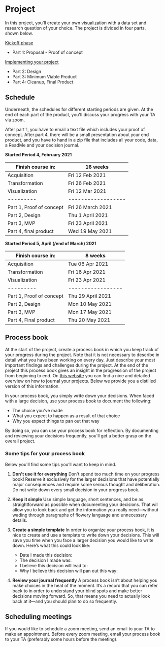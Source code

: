 # Project

In this project, you'll create your own visualization with a data set and research question of your choice. The project is divided in four parts, shown below.

[Kickoff phase](/project/kickoff)

* Part 1: Proposal - Proof of concept

[Implementing your project](/project/implementation)

* Part 2: Design
* Part 3: Minimum Viable Product
* Part 4: Cleanup, Final Product

## Schedule

Underneath, the schedules for different starting periods are given. At the end of each part of the product, you'll discuss your progress with your TA via zoom. 

After part 1, you have to email a text file which includes your proof of concept.
After part 4, there will be a small presentation about your end product, and you have to hand in a zip file that includes all your code, data, a ReadMe and your decision journal.

**Started Period 4, February 2021**

| Finish course in: | 16 weeks |
|---------|-----------------|
| Acquisition | Fri 12 Feb 2021 |
| Transformation | Fri 26 Feb 2021 |
| Visualization | Fri 12 Mar 2021 |
|---------|------------------|
| Part 1, Proof of concept | Fri 26 March 2021 |
| Part 2, Design | Thu 1 April 2021 |
| Part 3, MVP | Fri 23 April 2021 |
| Part 4, final product | Wed 19 May 2021 |

**Started Period 5, April (/end of March) 2021**

| Finish course in: | 8 weeks |
|---------|-----------------|
| Acquisition | Tue 06 Apr 2021 |
| Transformation | Fri 16 Apr 2021 |
| Visualization | Fri 23 Apr 2021 |
|---------|-----------------|
| Part 1, Proof of concept | Thu 29 April 2021 |
| Part 2, Design | Mon 10 May 2021 |
| Part 3, MVP | Mon 17 May 2021 |
| Part 4, Final product | Thu 20 May 2021 |

## Process book

At the start of the project, create a process book in which you keep track of your progress during the project. Note that it is not necessary to describe in detail what you have been working on every day. Just describe your most important findings and challenges during the project. At the end of the project this process book gives an insight in the progression of the project from beginning to end. On [this website](https://blog.trello.com/decision-journal) you can find a nice and detailed overview on how to journal your projects. Below we provide you a distilled version of this information.

In your process book, you simply write down your decisions. When faced with a large decision, use your process book to document the following:

* The choice you've made
* What you expect to happen as a result of that choice
* Why you expect things to pan out that way

By doing so, you can use your process book for reflection. By documenting and reviewing your decisions frequently, you'll get a better grasp on the overall project.

### Some tips for your process book

Below you'll find some tips you’ll want to keep in mind.

1. **Don't use it for everything** Don't spend too much time on your progress book! Reserve it exclusively for the larger decisions that have potentially major consequences and require some serious thought and deliberation. Do not write down every small decision in your progress book.
2. **Keep it simple** Use simple language, short sentences, and be as straightforward as possible when documenting your decisions. That will allow you to look back and get the information you really need—without wading through paragraphs of flowery language and unnecessary details.  
3. **Create a simple template** In order to organize your process book, it is nice to create and use a template to write down your decisions. This will save you time when you face a larger decision you would like to write down. Here’s what this could look like:

    * Date I made this decision:
    * The decision I made was:
    * I believe this decision will lead to:
    * Why I believe this decision will pan out this way:
4. **Review your journal frequently** A process book isn’t about helping you make choices in the heat of the moment. It’s a record that you can refer back to in order to understand your blind spots and make better decisions moving forward. So, that means you need to actually look back at it—and you should plan to do so frequently.

## Scheduling meetings

If you would like to schedule a zoom meeting, send an email to your TA to make an appointment. Before every zoom meeting, email your process book to your TA (preferably some hours before the meeting).
